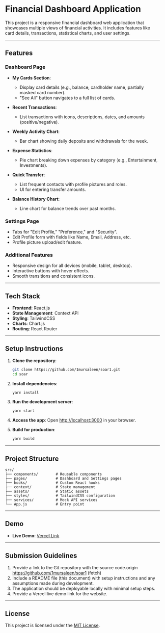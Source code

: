 
# Financial Dashboard Application

This project is a responsive financial dashboard web application that showcases multiple views of financial activities. It includes features like card details, transactions, statistical charts, and user settings.

---

## Features

### Dashboard Page

- **My Cards Section**:
  - Display card details (e.g., balance, cardholder name, partially masked card number).
  - "See All" button navigates to a full list of cards.

- **Recent Transactions**:
  - List transactions with icons, descriptions, dates, and amounts (positive/negative).

- **Weekly Activity Chart**:
  - Bar chart showing daily deposits and withdrawals for the week.

- **Expense Statistics**:
  - Pie chart breaking down expenses by category (e.g., Entertainment, Investments).

- **Quick Transfer**:
  - List frequent contacts with profile pictures and roles.
  - UI for entering transfer amounts.

- **Balance History Chart**:
  - Line chart for balance trends over past months.

### Settings Page

- Tabs for "Edit Profile," "Preference," and "Security".
- Edit Profile form with fields like Name, Email, Address, etc.
- Profile picture upload/edit feature.

### Additional Features

- Responsive design for all devices (mobile, tablet, desktop).
- Interactive buttons with hover effects.
- Smooth transitions and consistent icons.

---

## Tech Stack

- **Frontend**: React.js
- **State Management**: Context API
- **Styling**: TailwindCSS
- **Charts**: Chart.js
- **Routing**: React Router

---

## Setup Instructions

1. **Clone the repository**:

   ```bash
   git clone https://github.com/1mursaleen/soar1.git
   cd soar
   ```

2. **Install dependencies**:

   ```bash
   yarn install
   ```

3. **Run the development server**:

   ```bash
   yarn start
   ```

4. **Access the app**:
   Open [http://localhost:3000](http://localhost:3000) in your browser.

5. **Build for production**:

   ```bash
   yarn build
   ```

---

## Project Structure

```
src/
├── components/        # Reusable components
├── pages/             # Dashboard and Settings pages
├── hooks/             # Custom React hooks
├── context/           # State management
├── assets/            # Static assets
├── styles/            # TailwindCSS configuration
├── services/          # Mock API services
└── App.js             # Entry point
```

---

## Demo

- **Live Demo**: [Vercel Link](https://soar1.vercel.app)

---

## Submission Guidelines

1. Provide a link to the Git repository with the source code.origin <https://github.com/1mursaleen/soar1> (fetch)
2. Include a README file (this document) with setup instructions and any assumptions made during development.
3. The application should be deployable locally with minimal setup steps.
4. Provide a Vercel live demo link for the website.

---

## License

This project is licensed under the [MIT License](LICENSE).
